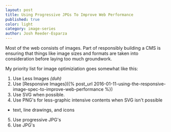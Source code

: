 ```yaml
---
layout: post
title: Using Progressive JPGs To Improve Web Performance
published: true
color: light
category: image-series
author: Josh Reeder-Esparza
---
```


Most of the web consists of images. Part of responsibly building a CMS is ensuring that things like image sizes and formats are taken into consideration before laying too much groundwork.

My priority list for image optimiziation goes somewhat like this:

1. Use Less Images *(duh)*
2. Use [Responsive Images]({% post_url 2016-01-11-using-the-responsive-image-spec-to-improve-web-performance %})
3. Use SVG when possible.
4. Use PNG's for less-graphic intensive contents when SVG isn't possible
  - text, line drawings, and icons
5. Use progressive JPG's
6. Use JPG's




<!-- ![Progressive Image](/images/posts/large-progressive.jpg) -->

<!-- ![Non-Progressive Image](/images/posts/large-non-progressive.jpg) -->
